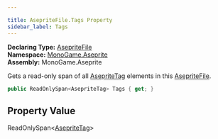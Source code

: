 ```yaml
---

title: AsepriteFile.Tags Property
sidebar_label: Tags
---
```

**Declaring Type:** [AsepriteFile](../)  
**Namespace:** [MonoGame.Aseprite](../../)  
**Assembly:** MonoGame.Aseprite

Gets a read\-only span of all [AsepriteTag](../../AsepriteTypes/AsepriteTag/) elements in this [AsepriteFile](../).

```csharp
public ReadOnlySpan<AsepriteTag> Tags { get; }
```

## Property Value

ReadOnlySpan\<[AsepriteTag](../../AsepriteTypes/AsepriteTag/)\>


